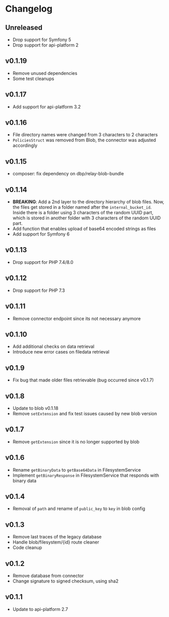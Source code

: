 # Changelog

## Unreleased
* Drop support for Symfony 5
* Drop support for api-platform 2

## v0.1.19
* Remove unused dependencies
* Some test cleanups

## v0.1.17
* Add support for api-platform 3.2

## v0.1.16
* File directory names were changed from 3 characters to 2 characters
* `PoliciesStruct` was removed from Blob, the connector was adjusted accordingly

## v0.1.15
* composer: fix dependency on dbp/relay-blob-bundle

## v0.1.14
* **BREAKING**: Add a 2nd layer to the directory hierarchy of blob files. Now, the files get stored in a folder named after the `internal_bucket_id`. Inside there is a folder using 3 characters of the random UUID part, which is stored in another folder with 3 characters of the random UUID part.
* Add function that enables upload of base64 encoded strings as files
* Add support for Symfony 6

## v0.1.13
* Drop support for PHP 7.4/8.0

## v0.1.12
* Drop support for PHP 7.3

## v0.1.11
* Remove connector endpoint since its not necessary anymore

## v0.1.10
* Add additional checks on data retrieval
* Introduce new error cases on filedata retrieval

## v0.1.9
* Fix bug that made older files retrievable (bug occurred since v0.1.7)

## v0.1.8
* Update to blob v0.1.18
* Remove `setExtension` and fix test issues caused by new blob version

## v0.1.7
* Remove `getExtension` since it is no longer supported by blob

## v0.1.6
* Rename `getBinaryData` to `getBase64Data` in FilesystemService
* Implement `getBinaryResponse` in FilesystemService that responds with binary data

## v0.1.4
* Removal of `path` and rename of `public_key` to `key` in blob config

## v0.1.3
* Remove last traces of the legacy database
* Handle blob/filesystem/{id} route cleaner
* Code cleanup

## v0.1.2
* Remove database from connector
* Change signature to signed checksum, using sha2

## v0.1.1

* Update to api-platform 2.7